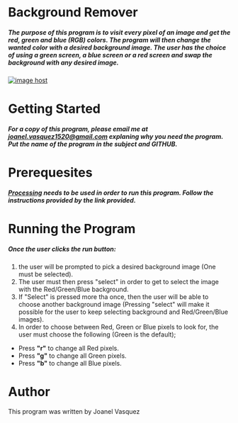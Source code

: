 # __Background Remover__
##### The purpose of this program is to visit every pixel of an image and get the red, green and blue (RGB) colors. The program will then change the wanted color with a desired background image. The user has the choice of using a green screen, a blue screen or a red screen and swap the background with any desired image.
<a href="http://imgbox.com/RgvVfHEM" target="_blank"><img src="https://3-t.imgbox.com/RgvVfHEM.jpg" alt="image host"/></a>
# __Getting Started__
##### For a copy of this program, please email me at joanel.vasquez1520@gmail.com explaning why you need the program. Put the name of the program in the subject and GITHUB. 
# __Prerequesites__
##### [Processing](https://processing.org/download/) needs to be used in order to run this program. Follow the instructions provided by the link provided. 
# __Running the Program__
##### Once the user clicks the run button: 
1. the user will be prompted to pick a desired background image (One must be selected). 
2. The user must then press "select" in order to get to select the image with the Red/Green/Blue background. 
3. If "Select" is pressed more tha once, then the user will be able to choose another background image (Pressing "select" will make it possible for the user to keep selecting background and Red/Green/Blue images). 
4. In order to choose between Red, Green or Blue pixels to look for, the user must choose the following (Green is the default);
  * Press __"r"__ to change all Red pixels.
  * Press __"g"__ to change all Green pixels.
  * Press __"b"__ to change all Blue pixels.
# __Author__
This program was written by Joanel Vasquez 
